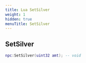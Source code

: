 ```yaml
---
title: Lua SetSilver
weight: 1
hidden: true
menuTitle: SetSilver
---
```

## SetSilver
```lua
npc:SetSilver(uint32 amt); -- void
```